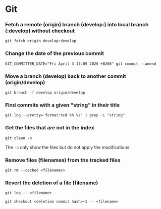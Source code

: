 # Git

### Fetch a remote (origin) branch (develop:) into local branch (:develop) without checkout
```
git fetch origin develop:develop
```

### Change the date of the previous commit
```
GIT_COMMITTER_DATE="Fri April 3 17:09 2020 +0200" git commit --amend
```

### Move a branch (develop) back to another commit (origin/develop)
```
git branch -f develop origin/develop
```

### Find commits with a given "string" in their title
```
git log --pretty='format:%cd %h %s' | grep -i "string"
```

### Get the files that are not in the index
```
git clean -n
```
The `-n` only show the files but do not apply the modifications

### Remove files (filenames) from the tracked files
```
git rm --cached <filenames>
```

### Revert the deletion of a file (filename)
```
git log -- <filename>
```

```
git checkout <deletion commit hash>~1 -- <filename>
```
